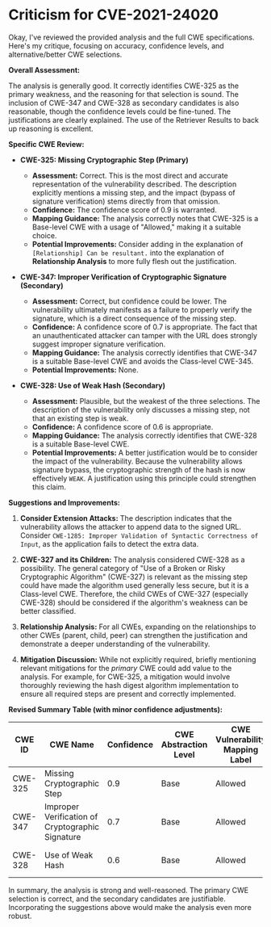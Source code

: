 # Criticism for CVE-2021-24020

Okay, I've reviewed the provided analysis and the full CWE specifications. Here's my critique, focusing on accuracy, confidence levels, and alternative/better CWE selections.

**Overall Assessment:**

The analysis is generally good. It correctly identifies CWE-325 as the primary weakness, and the reasoning for that selection is sound. The inclusion of CWE-347 and CWE-328 as secondary candidates is also reasonable, though the confidence levels could be fine-tuned. The justifications are clearly explained. The use of the Retriever Results to back up reasoning is excellent.

**Specific CWE Review:**

*   **CWE-325: Missing Cryptographic Step (Primary)**
    *   **Assessment:** Correct. This is the most direct and accurate representation of the vulnerability described. The description explicitly mentions a missing step, and the impact (bypass of signature verification) stems directly from that omission.
    *   **Confidence:** The confidence score of 0.9 is warranted.
    *   **Mapping Guidance:** The analysis correctly notes that CWE-325 is a Base-level CWE with a usage of "Allowed," making it a suitable choice.
    *   **Potential Improvements:** Consider adding in the explanation of `[Relationship] Can be resultant.` into the explanation of **Relationship Analysis** to more fully flesh out the justification.

*   **CWE-347: Improper Verification of Cryptographic Signature (Secondary)**
    *   **Assessment:** Correct, but confidence could be lower. The vulnerability ultimately manifests as a failure to properly verify the signature, which is a direct consequence of the missing step.
    *   **Confidence:** A confidence score of 0.7 is appropriate. The fact that an unauthenticated attacker can tamper with the URL does strongly suggest improper signature verification.
    *   **Mapping Guidance:** The analysis correctly identifies that CWE-347 is a suitable Base-level CWE and avoids the Class-level CWE-345.
    *   **Potential Improvements:** None.

*   **CWE-328: Use of Weak Hash (Secondary)**
    *   **Assessment:** Plausible, but the weakest of the three selections. The description of the vulnerability only discusses a missing step, not that an existing step is weak.
    *   **Confidence:** A confidence score of 0.6 is appropriate.
    *   **Mapping Guidance:** The analysis correctly identifies that CWE-328 is a suitable Base-level CWE.
    *   **Potential Improvements:** A better justification would be to consider the impact of the vulnerability. Because the vulnerability allows signature bypass, the cryptographic strength of the hash is now effectively `WEAK`. A justification using this principle could strengthen this claim.

**Suggestions and Improvements:**

1.  **Consider Extension Attacks:** The description indicates that the vulnerability allows the attacker to append data to the signed URL. Consider `CWE-1285: Improper Validation of Syntactic Correctness of Input`, as the application fails to detect the extra data.

2.  **CWE-327 and its Children:** The analysis considered CWE-328 as a possibility. The general category of "Use of a Broken or Risky Cryptographic Algorithm" (CWE-327) is relevant as the missing step could have made the algorithm used generally less secure, but it is a Class-level CWE. Therefore, the child CWEs of CWE-327 (especially CWE-328) should be considered if the algorithm's weakness can be better classified.

3.  **Relationship Analysis:** For all CWEs, expanding on the relationships to other CWEs (parent, child, peer) can strengthen the justification and demonstrate a deeper understanding of the vulnerability.

4.  **Mitigation Discussion:** While not explicitly required, briefly mentioning relevant mitigations for the *primary* CWE could add value to the analysis. For example, for CWE-325, a mitigation would involve thoroughly reviewing the hash digest algorithm implementation to ensure all required steps are present and correctly implemented.

**Revised Summary Table (with minor confidence adjustments):**

| CWE ID | CWE Name | Confidence | CWE Abstraction Level | CWE Vulnerability Mapping Label | CWE-Vulnerability Mapping Notes |
|---|---|---|---|---|---|
| CWE-325 | Missing Cryptographic Step | 0.9 | Base | Allowed | Primary CWE |
| CWE-347 | Improper Verification of Cryptographic Signature | 0.7 | Base | Allowed | Secondary Candidate CWE |
| CWE-328 | Use of Weak Hash | 0.6 | Base | Allowed | Secondary Candidate CWE |

In summary, the analysis is strong and well-reasoned. The primary CWE selection is correct, and the secondary candidates are justifiable. Incorporating the suggestions above would make the analysis even more robust.